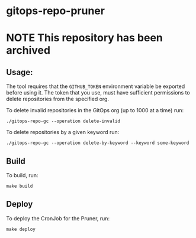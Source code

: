 # gitops-repo-pruner

# NOTE This repository has been archived 

## Usage:

The tool requires that the `GITHUB_TOKEN` environment variable be exported before using it. The token that you use, must have sufficient permissions to delete repositories from the specified org. 

To delete invalid repositories in the GitOps org (up to 1000 at a time) run:
```
./gitops-repo-gc --operation delete-invalid
```

To delete repositories by a given keyword run:
```
./gitops-repo-gc --operation delete-by-keyword --keyword some-keyword
```

## Build

To build, run:

```
make build
```

## Deploy

To deploy the CronJob for the Pruner, run:

```
make deploy
```
